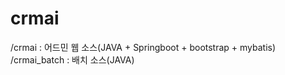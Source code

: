 # crmai


/crmai : 어드민 웹 소스(JAVA + Springboot + bootstrap + mybatis) <br>
/crmai_batch : 배치 소스(JAVA)

